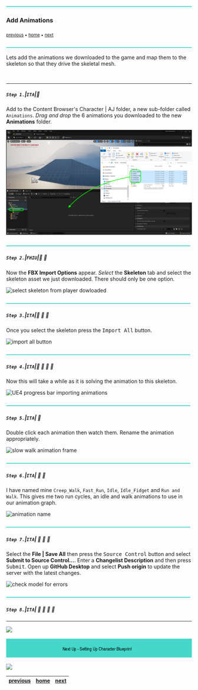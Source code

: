 ![](../images/line3.png)

### Add Animations

<sub>[previous](../fixing-model/README.md#user-content-fixing-mixamo-models) • [home](../README.md#user-content-ue4-animations) • [next](../character-bp/README.md#user-content-setting-up-character-blueprint)</sub>

![](../images/line3.png)

Lets add the animations we downloaded to the game and map them to the skeleton so that they drive the skeletal mesh.

<br>

---


##### `Step 1.`\|`ITA`|:small_blue_diamond:

Add to the Content Browser's Character | AJ folder, a new sub-folder called `Animations`. *Drag and drop* the 6 animations you downloaded to the new **Animations** folder.

![add folder called Character | AJ | Animations](images/AJAnimationsFolder.png)

![](../images/line2.png)

##### `Step 2.`\|`FHIU`|:small_blue_diamond: :small_blue_diamond: 

Now the **FBX Import Options** appear. *Select* the **Skeleton** tab and select the skeleton asset we just downloaded. There should only be one option.

![select skeleton from player dowloaded](images/ImportSkeleton.jpg)

![](../images/line2.png)

##### `Step 3.`\|`ITA`|:small_blue_diamond: :small_blue_diamond: :small_blue_diamond:

Once you select the skeleton press the <kbd>Import All</kbd> button.

![import all button](images/ImportAllMotionAnimation.jpg)


![](../images/line2.png)

##### `Step 4.`\|`ITA`|:small_blue_diamond: :small_blue_diamond: :small_blue_diamond: :small_blue_diamond:

Now this will take a while as it is solving the animation to this skeleton.

![UE4 progress bar importing animations](images/ImportingAnimationsTakeTime.jpg)

![](../images/line2.png)

##### `Step 5.`\|`ITA`| :small_orange_diamond:
Double click each animation then watch them. Rename the animation appropriately.

![slow walk animation frame](images/PlayAnim.jpg)



![](../images/line2.png)

##### `Step 6.`\|`ITA`| :small_orange_diamond: :small_blue_diamond:

I have named mine `Creep_Walk`, `Fast_Run`, `Idle`, `Idle_Fidget` and `Run and Walk`. This gives me two run cycles, an idle and walk animations to use in our animation graph.

![animation name](images/NameEachAnim.jpg)

![](../images/line2.png)

##### `Step 7.`\|`ITA`| :small_orange_diamond: :small_blue_diamond: :small_blue_diamond:

Select the **File | Save All** then press the <kbd>Source Control</kbd> button and select **Submit to Source Control...**.  Enter a **Changelist Description** and then press <kbd>Submit</kbd>.  Open up **GitHub Desktop** and select **Push origin** to update the server with the latest changes.


![check model for errors](images/GitHub.png)

![](../images/line2.png)

##### `Step 8.`\|`ITA`| :small_orange_diamond: :small_blue_diamond: :small_blue_diamond: :small_blue_diamond:



___

![](../images/line1.png)

<!-- <img src="https://via.placeholder.com/1000x100/45D7CA/000000/?text=Next Up - Setting Up Character Blueprint"> -->
![next up next tile](images/banner.png)

![](../images/line1.png)

| [previous](../fixing-model/README.md#user-content-fixing-mixamo-models)| [home](../README.md#user-content-ue4-animations) | [next](../character-bp/README.md#user-content-setting-up-character-blueprint)|
|---|---|---|
